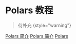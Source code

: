 # Polars 教程

<show-structure depth="2"/>

> 待补充
{style="warning"}


<seealso>
<category ref="ref_docs">
    <a href="https://mp.weixin.qq.com/s/ukmEwSIl6wnvpSnys3Fypw">Polars 简介</a>
    <a href="https://mp.weixin.qq.com/s/v_HhLgen9wjWbKeirsm32w">Polars 简介</a>
</category>
<category ref="ref_github">
    <a href="https://github.com/pola-rs/polars">Polars</a>
</category>
<category ref="ref_issues"></category>
<category ref="ref_hf"></category>
<category ref="ref_ms"></category>
</seealso>